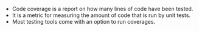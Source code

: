 - Code coverage is a report on how many lines of code have been tested. 
- It is a metric for measuring the amount of code that is run by unit tests.
- Most testing tools come with an option to run coverages.